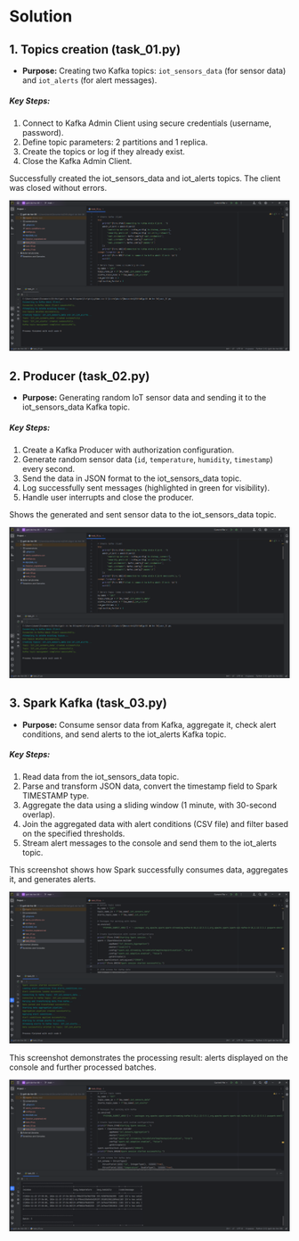 # Solution

## 1. Topics creation (task_01.py)

- **Purpose:** Creating two Kafka topics: `iot_sensors_data` (for sensor data) and `iot_alerts` (for alert messages).

##### Key Steps:

1. Connect to Kafka Admin Client using secure credentials (username, password).
2. Define topic parameters: 2 partitions and 1 replica.
3. Create the topics or log if they already exist.
4. Close the Kafka Admin Client.

Successfully created the iot_sensors_data and iot_alerts topics. The client was closed without errors.

![Screenshot (topics created)](./screenshots/task_01.png)

## 2. Producer (task_02.py)

- **Purpose:** Generating random IoT sensor data and sending it to the iot_sensors_data Kafka topic.

##### Key Steps:

1. Create a Kafka Producer with authorization configuration.
2. Generate random sensor data (`id`, `temperature`, `humidity`, `timestamp`) every second.
3. Send the data in JSON format to the iot_sensors_data topic.
4. Log successfully sent messages (highlighted in green for visibility).
5. Handle user interrupts and close the producer.

Shows the generated and sent sensor data to the iot_sensors_data topic.

![Screenshot (producer messages)](./screenshots/task_01.png)

## 3. Spark Kafka (task_03.py)

- **Purpose:** Consume sensor data from Kafka, aggregate it, check alert conditions, and send alerts to the iot_alerts Kafka topic.

##### Key Steps:

1. Read data from the iot_sensors_data topic.
2. Parse and transform JSON data, convert the timestamp field to Spark TIMESTAMP type.
3. Aggregate the data using a sliding window (1 minute, with 30-second overlap).
4. Join the aggregated data with alert conditions (CSV file) and filter based on the specified thresholds.
5. Stream alert messages to the console and send them to the iot_alerts topic.

This screenshot shows how Spark successfully consumes data, aggregates it, and generates alerts.

![Screenshot (spark_kafka_1.jpg)](./screenshots/task_03_1.png)

This screenshot demonstrates the processing result: alerts displayed on the console and further processed batches.

![Screenshot (spark_kafka_2.jpg)](./screenshots/task_03_2.png)
